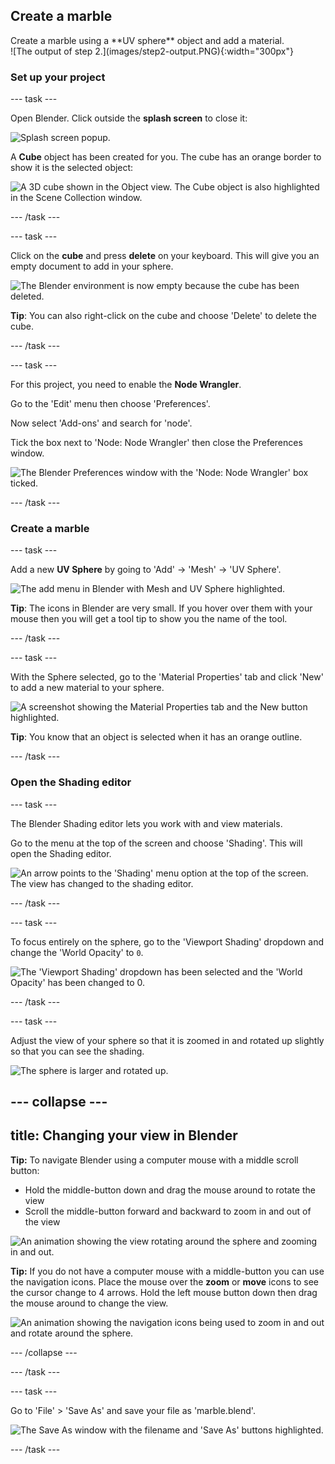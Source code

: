 ## Create a marble 

<div style="display: flex; flex-wrap: wrap">
<div style="flex-basis: 200px; flex-grow: 1; margin-right: 15px;">
Create a marble using a **UV sphere** object and add a material.
</div>
<div>
![The output of step 2.](images/step2-output.PNG){:width="300px"}
</div>
</div>

### Set up your project

--- task ---

Open Blender. Click outside the **splash screen** to close it: 

![Splash screen popup.](images/splash-screen.png)

A **Cube** object has been created for you. The cube has an orange border to show it is the selected object:

![A 3D cube shown in the Object view. The Cube object is also highlighted in the Scene Collection window.](images/starter-cube.png)

--- /task ---

--- task ---

Click on the **cube** and press **delete** on your keyboard. This will give you an empty document to add in your sphere.

![The Blender environment is now empty because the cube has been deleted.](images/no-cube.PNG)

**Tip**: You can also right-click on the cube and choose 'Delete' to delete the cube.

--- /task ---

--- task ---

For this project, you need to enable the **Node Wrangler**. 

Go to the 'Edit' menu then choose 'Preferences'.

Now select 'Add-ons' and search for 'node'.

Tick the box next to 'Node: Node Wrangler' then close the Preferences window.

![The Blender Preferences window with the 'Node: Node Wrangler' box ticked.](images/node-wrangler.png)

--- /task ---

### Create a marble

--- task ---

Add a new **UV Sphere** by going to 'Add' -> 'Mesh' -> 'UV Sphere'.

![The add menu in Blender with Mesh and UV Sphere highlighted.](images/add-uv-sphere.png)

**Tip**: The icons in Blender are very small. If you hover over them with your mouse then you will get a tool tip to show you the name of the tool. 

--- /task ---

--- task ---

With the Sphere selected, go to the 'Material Properties' tab and click 'New' to add a new material to your sphere.

![A screenshot showing the Material Properties tab and the New button highlighted.](images/new-material-property.png)

**Tip**: You know that an object is selected when it has an orange outline.

--- /task ---

### Open the Shading editor

--- task ---

The Blender Shading editor lets you work with and view materials. 

Go to the menu at the top of the screen and choose 'Shading'. This will open the Shading editor.

![An arrow points to the 'Shading' menu option at the top of the screen. The view has changed to the shading editor.](images/shading-layout.png)

--- /task ---

--- task ---

To focus entirely on the sphere, go to the 'Viewport Shading' dropdown and change the 'World Opacity' to `0`. 

![The 'Viewport Shading' dropdown has been selected and the 'World Opacity' has been changed to 0.](images/viewport-shading.png)

--- /task ---

--- task ---

Adjust the view of your sphere so that it is zoomed in and rotated up slightly so that you can see the shading. 

![The sphere is larger and rotated up.](images/step2-output.PNG)

--- collapse ---
---
title: Changing your view in Blender
---

**Tip:** To navigate Blender using a computer mouse with a middle scroll button:
+ Hold the middle-button down and drag the mouse around to rotate the view
+ Scroll the middle-button forward and backward to zoom in and out of the view

![An animation showing the view rotating around the sphere and zooming in and out.](images/mouse-nav.gif)

**Tip:** If you do not have a computer mouse with a middle-button you can use the navigation icons. Place the mouse over the **zoom** or **move** icons to see the cursor change to 4 arrows. Hold the left mouse button down then drag the mouse around to change the view. 

![An animation showing the navigation icons being used to zoom in and out and rotate around the sphere.](images/menu-nav.gif)

--- /collapse ---

--- /task ---

--- task ---

Go to 'File' > 'Save As' and save your file as 'marble.blend'.

![The Save As window with the filename and 'Save As' buttons highlighted.](images/save-as.png)

--- /task ---


